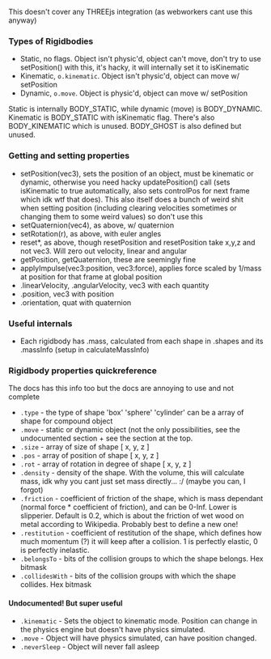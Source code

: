 This doesn't cover any THREEjs integration (as webworkers cant use this anyway)

### Types of Rigidbodies

* Static, no flags. Object isn't physic'd, object can't move, don't try to use setPosition() with this, it's hacky, it will internally set it to isKinematic
* Kinematic, `o.kinematic`. Object isn't physic'd, object can move w/ setPosition
* Dynamic, `o.move`. Object is physic'd, object can move w/ setPosition

Static is internally BODY_STATIC, while dynamic (move) is BODY_DYNAMIC. Kinematic is BODY_STATIC with isKinematic flag. There's also BODY_KINEMATIC which is unused. BODY_GHOST is also defined but unused.

### Getting and setting properties

* setPosition(vec3), sets the position of an object, must be kinematic or dynamic, otherwise you need hacky updatePosition() call (sets isKinematic to true automatically, also sets controlPos for next frame which idk wtf that does). This also itself does a bunch of weird shit when setting position (including clearing velocities sometimes or changing them to some weird values) so don't use this
* setQuaternion(vec4), as above, w/ quaternion
* setRotation(r), as above, with euler angles
* reset\*, as above, though resetPosition and resetPosition take x,y,z and not vec3. Will zero out velocity, linear and angular
* getPosition, getQuaternion, these are seemingly fine
* applyImpulse(vec3:position, vec3:force), applies force scaled by 1/mass at position for that frame at global position
* .linearVelocity, .angularVelocity, vec3 with each quantity
* .position, vec3 with position
* .orientation, quat with quaternion

### Useful internals

* Each rigidbody has .mass, calculated from each shape in .shapes and its .massInfo (setup in calculateMassInfo)

### Rigidbody properties quickreference
The docs has this info too but the docs are annoying to use and not complete

* `.type` -  the type of shape 'box' 'sphere' 'cylinder' can be a array of shape for compound object
* `.move` - static or dynamic object (not the only possibilities, see the undocumented section + see the section at the top. 
* `.size` - array of size of shape [ x, y, z ]
* `.pos` - array of position of shape [ x, y, z ]
* `.rot` - array of rotation in degree of shape [ x, y, z ]
* `.density` - density of the shape. With the volume, this will calculate mass, idk why you cant just set mass directly... :/ (maybe you can, I forgot)
* `.friction` - coefficient of friction of the shape, which is mass dependant (normal force * coefficient of friction), and can be 0-Inf. Lower is slipperier. Default is 0.2, which is about the friction of wet wood on metal according to Wikipedia. Probably best to define a new one!
* `.restitution` - coefficient of restitution of the shape, which defines how much momentum (?) it will keep after a collision. 1 is perfectly elastic, 0 is perfectly inelastic.
* `.belongsTo` - bits of the collision groups to which the shape belongs. Hex bitmask
* `.collidesWith` - bits of the collision groups with which the shape collides. Hex bitmask

#### Undocumented! But super useful
* `.kinematic` - Sets the object to kinematic mode. Position can change in the physics engine but doesn't have physics simulated.
* `.move` - Object will have physics simulated, can have position changed.
* `.neverSleep` - Object will never fall asleep